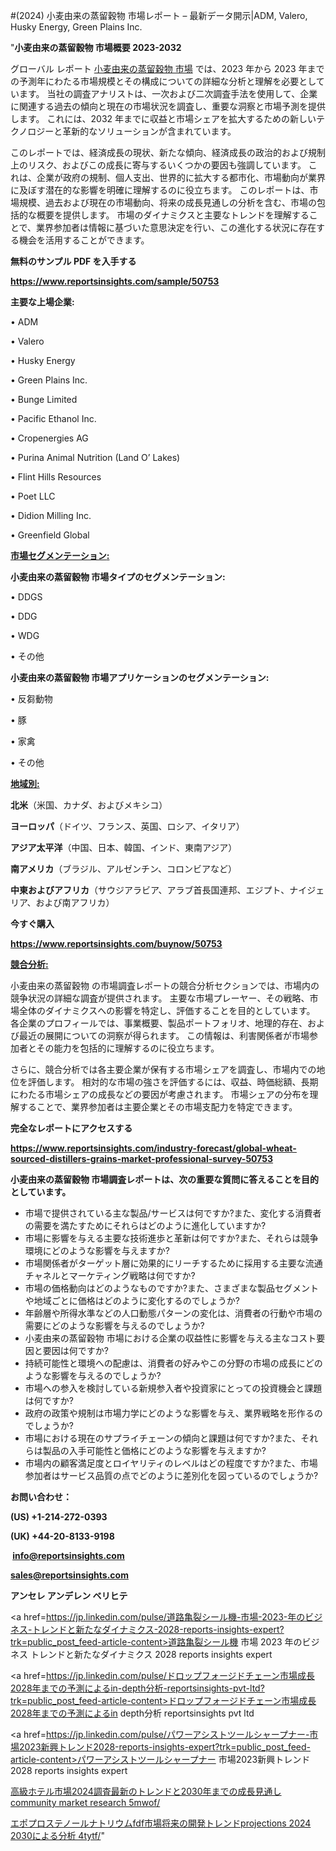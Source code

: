 #(2024) 小麦由来の蒸留穀物 市場レポート – 最新データ開示|ADM, Valero, Husky Energy, Green Plains Inc.

"<strong>小麦由来の蒸留穀物 市場概要 2023-2032</strong>

グローバル レポート <a href=https://www.reportsinsights.com/sample/50753>小麦由来の蒸留穀物 市場</a> では、2023 年から 2023 年までの予測年にわたる市場規模とその構成についての詳細な分析と理解を必要としています。 当社の調査アナリストは、一次および二次調査手法を使用して、企業に関連する過去の傾向と現在の市場状況を調査し、重要な洞察と市場予測を提供します。 これには、2032 年までに収益と市場シェアを拡大​​するための新しいテクノロジーと革新的なソリューションが含まれています。

このレポートでは、経済成長の現状、新たな傾向、経済成長の政治的および規制上のリスク、およびこの成長に寄与するいくつかの要因も強調しています。 これは、企業が政府の規制、個人支出、世界的に拡大する都市化、市場動向が業界に及ぼす潜在的な影響を明確に理解するのに役立ちます。 このレポートは、市場規模、過去および現在の市場動向、将来の成長見通しの分析を含む、市場の包括的な概要を提供します。 市場のダイナミクスと主要なトレンドを理解することで、業界参加者は情報に基づいた意思決定を行い、この進化する状況に存在する機会を活用することができます。

<strong><b>無料のサンプル PDF を入手する</b></strong>

<a href=https://www.reportsinsights.com/sample/50753><strong><u>https://www.reportsinsights.com/sample/50753</u></strong></a>

<strong>主要な上場企業:</strong>

• ADM

• Valero

• Husky Energy

• Green Plains Inc.

• Bunge Limited

• Pacific Ethanol  Inc.

• Cropenergies AG

• Purina Animal Nutrition (Land O’ Lakes)

• Flint Hills Resources

• Poet LLC

• Didion Milling Inc.

• Greenfield Global

<strong><u>市場セグメンテーション</u></strong><strong><u>:</u></strong>

<strong>小麦由来の蒸留穀物 市場タイプのセグメンテーション:</strong>

• DDGS

• DDG

• WDG

• その他

<strong>小麦由来の蒸留穀物 市場アプリケーションのセグメンテーション:</strong>

• 反芻動物

• 豚

• 家禽

• その他

<strong><u>地域別</u></strong><strong><u>:</u></strong>

<strong>北米</strong>（米国、カナダ、およびメキシコ）

<strong>ヨーロッパ</strong>（ドイツ、フランス、英国、ロシア、イタリア）

<strong>アジア太平洋</strong>（中国、日本、韓国、インド、東南アジア）

<strong>南アメリカ</strong>（ブラジル、アルゼンチン、コロンビアなど）

<strong>中東およびアフリカ</strong>（サウジアラビア、アラブ首長国連邦、エジプト、ナイジェリア、および南アフリカ）

<strong>今すぐ購入</strong>

<a href=https://www.reportsinsights.com/buynow/50753><strong><u>https://www.reportsinsights.com/buynow/50753</u></strong></a>

<strong><u>競合分析:</u></strong>

小麦由来の蒸留穀物 の市場調査レポートの競合分析セクションでは、市場内の競争状況の詳細な調査が提供されます。 主要な市場プレーヤー、その戦略、市場全体のダイナミクスへの影響を特定し、評価することを目的としています。 各企業のプロフィールでは、事業概要、製品ポートフォリオ、地理的存在、および最近の展開についての洞察が得られます。 この情報は、利害関係者が市場参加者とその能力を包括的に理解するのに役立ちます。

さらに、競合分析では各主要企業が保有する市場シェアを調査し、市場内での地位を評価します。 相対的な市場の強さを評価するには、収益、時価総額、長期にわたる市場シェアの成長などの要因が考慮されます。 市場シェアの分布を理解することで、業界参加者は主要企業とその市場支配力を特定できます。

<strong>完全なレポートにアクセスする</strong>

<a href=https://www.reportsinsights.com/industry-forecast/global-wheat-sourced-distillers-grains-market-professional-survey-50753><strong><u><b>https://www.reportsinsights.com/industry-forecast/global-wheat-sourced-distillers-grains-market-professional-survey-50753</b></u></strong></a>

<strong><b>小麦由来の蒸留穀物 市場調査レポートは、次の重要な質問に答えることを目的としています。</b></strong>
<ul>
  <li>市場で提供されている主な製品/サービスは何ですか?また、変化する消費者の需要を満たすためにそれらはどのように進化していますか?</li>
  <li>市場に影響を与える主要な技術進歩と革新は何ですか?また、それらは競争環境にどのような影響を与えますか?</li>
  <li>市場関係者がターゲット層に効果的にリーチするために採用する主要な流通チャネルとマーケティング戦略は何ですか?</li>
  <li>市場の価格動向はどのようなものですか?また、さまざまな製品セグメントや地域ごとに価格はどのように変化するのでしょうか?</li>
  <li>年齢層や所得水準などの人口動態パターンの変化は、消費者の行動や市場の需要にどのような影響を与えるのでしょうか?</li>
  <li>小麦由来の蒸留穀物 市場における企業の収益性に影響を与える主なコスト要因と要因は何ですか?</li>
  <li>持続可能性と環境への配慮は、消費者の好みやこの分野の市場の成長にどのような影響を与えるのでしょうか?</li>
  <li>市場への参入を検討している新規参入者や投資家にとっての投資機会と課題は何ですか?</li>
  <li>政府の政策や規制は市場力学にどのような影響を与え、業界戦略を形作るのでしょうか?</li>
  <li>市場における現在のサプライチェーンの傾向と課題は何ですか?また、それらは製品の入手可能性と価格にどのような影響を与えますか?</li>
  <li>市場内の顧客満足度とロイヤリティのレベルはどの程度ですか?また、市場参加者はサービス品質の点でどのように差別化を図っているのでしょうか?</li>
</ul>
<strong>お問い合わせ：</strong>

<strong>(US) +1-214-272-0393</strong>

<strong>(UK) +44-20-8133-9198</strong>

<strong> </strong><a href=info@reportsinsights.com><strong><u>info@reportsinsights.com</u></strong></a>

<a href=sales@reportsinsights.com><strong><u>sales@reportsinsights.com</u></strong></a>

<strong>アンセレ アンデレン ベリヒテ</strong>

<a href=https://jp.linkedin.com/pulse/道路亀裂シール機-市場-2023-年のビジネス-トレンドと新たなダイナミクス-2028-reports-insights-expert?trk=public_post_feed-article-content>道路亀裂シール機 市場 2023 年のビジネス トレンドと新たなダイナミクス 2028 reports insights expert</a>

<a href=https://jp.linkedin.com/pulse/ドロップフォージドチェーン市場成長2028年までの予測によるin-depth分析-reportsinsights-pvt-ltd?trk=public_post_feed-article-content>ドロップフォージドチェーン市場成長2028年までの予測によるin depth分析 reportsinsights pvt ltd</a>

<a href=https://jp.linkedin.com/pulse/パワーアシストツールシャープナー-市場2023新興トレンド2028-reports-insights-expert?trk=public_post_feed-article-content>パワーアシストツールシャープナー 市場2023新興トレンド2028 reports insights expert</a>

<a href=https://www.linkedin.com/pulse/高級ホテル市場2024調査最新のトレンドと2030年までの成長見通し-community-market-research-5mwof/>高級ホテル市場2024調査最新のトレンドと2030年までの成長見通し community market research 5mwof/</a>

<a href=https://www.linkedin.com/pulse/エポプロステノールナトリウムfdf市場将来の開発トレンドprojections-2024-2030による分析-4tytf/>エポプロステノールナトリウムfdf市場将来の開発トレンドprojections 2024 2030による分析 4tytf/</a>"
